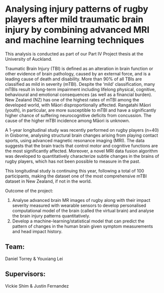# Analysing injury patterns of rugby players after mild traumatic brain injury by combining advanced MRI and machine learning techniques

This analysis is conducted as part of our Part IV Project thesis at the University of Auckland.

Traumatic Brain Injury (TBI) is defined as an alteration in brain function or other evidence of brain pathology, caused by an external force, and is a leading cause of death and disability. More than 90% of all TBIs are classified as mild in severity (mTBI). Despite the ‘mild’ classification, many mTBIs result in long-term impairment including lifelong physical, cognitive, behavioural and emotional consequences (as well as a financial burden). New Zealand (NZ) has one of the highest rates of mTBI among the developed world, with Māori disproportionally affected. Rangatahi Māori (youth), in particular, are more susceptible to
mTBI and have a significantly higher chance of suffering neurocognitive deficits from concussion. The cause of the higher mTBI incidence among Māori is unknown.

A 1-year longitudinal study was recently performed on rugby players (n=40) in Gisborne, analysing structural brain changes arising from playing contact sports, using advanced magnetic resonance imaging (MRI). The data suggests that the brain tracts that control motor and cognitive functions are the most significantly affected. Moreover, a novel MRI data fusion algorithm was developed to  quantitatively characterize subtle changes in the brains of rugby players, which has not been possible to measure in the past.

This longitudinal study is continuing this year, following a total of 100 participants, making the dataset one of the most comprehensive mTBI dataset in New Zealand, if not in the world.

Outcome of the project:

1. Analyse advanced brain MR images of rugby along with their impact severity measured with wearable sensors to develop personalised computational model of the brain (called the virtual brain) and analyse the brain injury patterns quantitatively.
2. Develop a machine-learning/statistical model that can predict the pattern of changes in the human brain given symptom measurements and head impact history.

## Team: 
Daniel Torrey & Youxiang Lei

## Supervisors: 
Vickie Shim & Justin Fernandez
